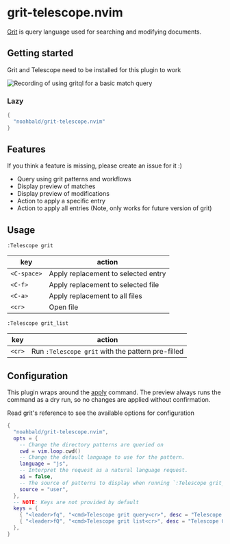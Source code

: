 # grit-telescope.nvim

[Grit](https://github.com/getgrit/gritql) is query language used for searching and modifying documents.

## Getting started

Grit and Telescope need to be installed for this plugin to work

![Recording of using gritql for a basic match query](https://github.com/noahbald/grit-telescope.nvim/assets/36181524/bc238c7a-4dce-4017-98fe-cec34a50e88b)

### Lazy

```lua
{
  "noahbald/grit-telescope.nvim"
}
```

## Features

If you think a feature is missing, please create an issue for it :)

- Query using grit patterns and workflows
- Display preview of matches
- Display preview of modifications
- Action to apply a specific entry
- Action to apply all entries (Note, only works for future version of grit)

## Usage

```vi
:Telescope grit
```

| key         | action                              |
| ----------- | ----------------------------------- |
| `<C-space>` | Apply replacement to selected entry |
| `<C-f>`     | Apply replacement to selected file  |
| `<C-a>`     | Apply replacement to all files      |
| `<cr>`      | Open file                           |

```vi
:Telescope grit_list
```

| key    | action                                            |
| ------ | ------------------------------------------------- |
| `<cr>` | Run `:Telescope grit` with the pattern pre-filled |

## Configuration

This plugin wraps around the [apply](https://docs.grit.io/cli/reference#grit-apply) command. The preview always runs the command as a dry run, so no changes are applied without confirmation.

Read grit's reference to see the available options for configuration

```lua
{
  "noahbald/grit-telescope.nvim",
  opts = {
    -- Change the directory patterns are queried on
    cwd = vim.loop.cwd()
    -- Change the default language to use for the pattern.
    language = "js",
    -- Interpret the request as a natural language request.
    ai = false,
    -- The source of patterns to display when running `:Telescope grit_list`
    source = "user",
  },
  -- NOTE: Keys are not provided by default
  keys = {
    { "<leader>fq", "<cmd>Telescope grit query<cr>", desc = "Telescope Grit Query" },
    { "<leader>fQ", "<cmd>Telescope grit list<cr>", desc = "Telescope Grit User Patterns"},
  },
}
```
